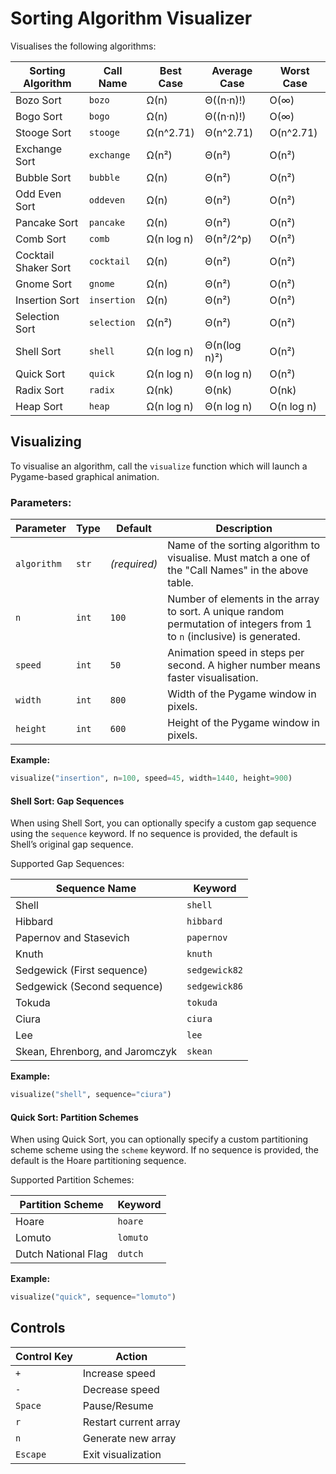 # Sorting Algorithm Visualizer

Visualises the following algorithms:

| Sorting Algorithm    | Call Name   | Best Case  | Average Case | Worst Case |
| -------------------- | ----------- | ---------- | ------------ | ---------- |
| Bozo Sort            | `bozo`      | Ω(n)       | Θ((n·n)!)    | O(∞)       |
| Bogo Sort            | `bogo`      | Ω(n)       | Θ((n·n)!)    | O(∞)       |
| Stooge Sort          | `stooge`    | Ω(n^2.71)  | Θ(n^2.71)    | O(n^2.71)  |
| Exchange Sort        | `exchange`  | Ω(n²)      | Θ(n²)        | O(n²)      |
| Bubble Sort          | `bubble`    | Ω(n)       | Θ(n²)        | O(n²)      |
| Odd Even Sort        | `oddeven`   | Ω(n)       | Θ(n²)        | O(n²)      |
| Pancake Sort         | `pancake`   | Ω(n)       | Θ(n²)        | O(n²)      |
| Comb Sort            | `comb`      | Ω(n log n) | Θ(n²/2^p)    | O(n²)      |
| Cocktail Shaker Sort | `cocktail`  | Ω(n)       | Θ(n²)        | O(n²)      |
| Gnome Sort           | `gnome`     | Ω(n)       | Θ(n²)        | O(n²)      |
| Insertion Sort       | `insertion` | Ω(n)       | Θ(n²)        | O(n²)      |
| Selection Sort       | `selection` | Ω(n²)      | Θ(n²)        | O(n²)      |
| Shell Sort           | `shell`     | Ω(n log n) | Θ(n(log n)²) | O(n²)      |
| Quick Sort           | `quick`     | Ω(n log n) | Θ(n log n)   | O(n²)      |
| Radix Sort           | `radix`     | Ω(nk)      | Θ(nk)        | O(nk)      |
| Heap Sort            | `heap`      | Ω(n log n) | Θ(n log n)   | O(n log n) |

## Visualizing

To visualise an algorithm, call the `visualize` function which will launch a Pygame-based graphical animation.

### Parameters:

| Parameter   | Type  | Default      | Description                                                                                                              |
| ----------- | ----- | ------------ | ------------------------------------------------------------------------------------------------------------------------ |
| `algorithm` | `str` | _(required)_ | Name of the sorting algorithm to visualise. Must match a one of the "Call Names" in the above table.                     |
| `n`         | `int` | `100`        | Number of elements in the array to sort. A unique random permutation of integers from 1 to `n` (inclusive) is generated. |
| `speed`     | `int` | `50`         | Animation speed in steps per second. A higher number means faster visualisation.                                         |
| `width`     | `int` | `800`        | Width of the Pygame window in pixels.                                                                                    |
| `height`    | `int` | `600`        | Height of the Pygame window in pixels.                                                                                   |

**Example:**

```py
visualize("insertion", n=100, speed=45, width=1440, height=900)
```

#### Shell Sort: Gap Sequences

When using Shell Sort, you can optionally specify a custom gap sequence using the `sequence` keyword. If no sequence is provided, the default is Shell’s original gap sequence.

Supported Gap Sequences:

| Sequence Name                   | Keyword       |
| ------------------------------- | ------------- |
| Shell                           | `shell`       |
| Hibbard                         | `hibbard`     |
| Papernov and Stasevich          | `papernov`    |
| Knuth                           | `knuth`       |
| Sedgewick (First sequence)      | `sedgewick82` |
| Sedgewick (Second sequence)     | `sedgewick86` |
| Tokuda                          | `tokuda`      |
| Ciura                           | `ciura`       |
| Lee                             | `lee`         |
| Skean, Ehrenborg, and Jaromczyk | `skean`       |

**Example:**

```py
visualize("shell", sequence="ciura")
```

#### Quick Sort: Partition Schemes

When using Quick Sort, you can optionally specify a custom partitioning scheme scheme using the `scheme` keyword. If no sequence is provided, the default is the Hoare partitioning sequence.

Supported Partition Schemes:

| Partition Scheme    | Keyword  |
| ------------------- | -------- |
| Hoare               | `hoare`  |
| Lomuto              | `lomuto` |
| Dutch National Flag | `dutch`  |

**Example:**

```py
visualize("quick", sequence="lomuto")
```

## Controls

| **Control Key** | **Action**            |
| --------------- | --------------------- |
| `+`             | Increase speed        |
| `-`             | Decrease speed        |
| `Space`         | Pause/Resume          |
| `r`             | Restart current array |
| `n`             | Generate new array    |
| `Escape`        | Exit visualization    |
